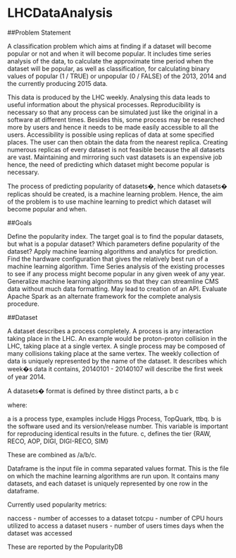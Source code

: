 # LHCDataAnalysis

##Problem Statement

A classification problem which aims at finding if a dataset will become popular or not and when it will become popular. It includes time series analysis of the data, to calculate the approximate time period when the dataset will be popular, as well as classification, for calculating binary values of popular (1 / TRUE) or unpopular (0 / FALSE) of the 2013, 2014 and the currently producing 2015 data. 

This data is produced by the LHC weekly. Analysing this data leads to useful information about the physical processes. Reproducibility is necessary so that any process can be simulated just like the original in a software at different times. Besides this, some process may be researched more by users and hence it needs to be made easily accessible to all the users. Accessibility is possible using replicas of data at some specified places. The user can then obtain the data from the nearest replica. Creating numerous replicas of every dataset is not feasible because the all datasets are vast. Maintaining and mirroring such vast datasets is an expensive job hence, the need of predicting which dataset might become popular is necessary.  

The process of predicting popularity of datasets�, hence which datasets� replicas should be created, is a machine learning problem. Hence, the aim of the problem is to use machine learning to predict which dataset will become popular and when.  

##Goals

Define the popularity index. 
The target goal is to find the popular datasets, but what is a popular dataset? Which parameters define popularity of the dataset?
Apply machine learning algorithms and analytics for prediction. 
Find the hardware configuration that gives the relatively best run of a machine learning algorithm. 
Time Series analysis of the existing processes to see if any process might become popular in any given week of any year. 
Generalize machine learning algorithms so that they can streamline CMS data without much data formatting. May lead to creation of an API. 
Evaluate Apache Spark as an alternate framework for the complete analysis procedure. 

##Dataset

A dataset describes a process completely. A process is any interaction taking place in the LHC. An example would be proton-proton collision in the LHC, taking place at a single vertex. A single process may be composed of many collisions taking place at the same vertex. The weekly collection of data is uniquely represented by the name of the dataset. It describes which week�s data it contains, 20140101 - 20140107 will describe the first week of year 2014. 

A datasets� format is defined by three distinct parts, 
a
b
c
 
where:

a is a process type, examples include Higgs Process, TopQuark, ttbq. 
b is the software used and its version/release number. This variable is important for reproducing identical results in the future.
c, defines the tier  {RAW, RECO, AOP, DIGI, DIGI-RECO, SIM}

These are combined as /a/b/c.

Dataframe is the input file in comma separated values format. This is the file on which the machine learning algorithms are run upon. It contains many datasets, and each dataset is uniquely represented by one row in the dataframe. 

Currently used popularity metrics: 

naccess - number of accesses to a dataset
totcpu - number of CPU hours utilized to access a dataset
nusers - number of users times days when the dataset was accessed

These are reported by the PopularityDB


